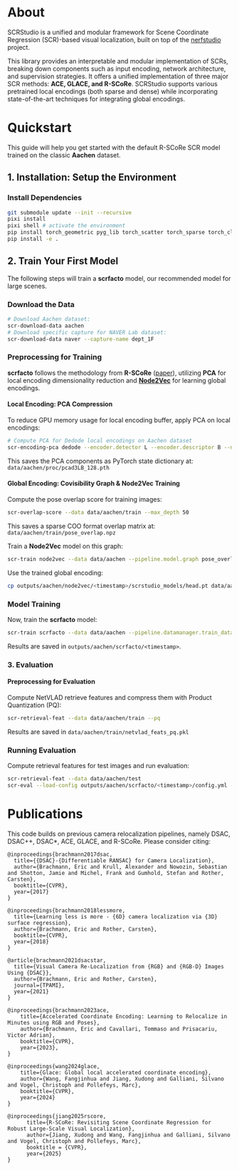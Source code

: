 
# About
SCRStudio is a unified and modular framework for Scene Coordinate Regression (SCR)-based visual localization, built on top of the [nerfstudio](https://github.com/nerfstudio-project/nerfstudio) project.

This library provides an interpretable and modular implementation of SCRs, breaking down components such as input encoding, network architecture, and supervision strategies. It offers a unified implementation of three major SCR methods: **ACE, GLACE, and R-SCoRe**. SCRStudio supports various pretrained local encodings (both sparse and dense) while incorporating state-of-the-art techniques for integrating global encodings.


# Quickstart

This guide will help you get started with the default R-SCoRe SCR model trained on the classic **Aachen** dataset.

## 1. Installation: Setup the Environment

### Install Dependencies
```bash
git submodule update --init --recursive
pixi install
pixi shell # activate the environment
pip install torch_geometric pyg_lib torch_scatter torch_sparse torch_cluster torch_spline_conv -f https://data.pyg.org/whl/torch-2.5.1+cu124.html
pip install -e .
```

## 2. Train Your First Model

The following steps will train a **scrfacto** model, our recommended model for large scenes.

### Download the Data

```bash
# Download Aachen dataset:
scr-download-data aachen
# Download specific capture for NAVER Lab dataset:
scr-download-data naver --capture-name dept_1F
```

### Preprocessing for Training

**scrfacto** follows the methodology from **R-SCoRe** ([paper](https://arxiv.org/abs/2501.01421)), utilizing **PCA** for local encoding dimensionality reduction and **[Node2Vec](https://arxiv.org/abs/1607.00653)** for learning global encodings.

#### Local Encoding: PCA Compression
To reduce GPU memory usage for local encoding buffer, apply PCA on local encodings:
```bash
# Compute PCA for Dedode local encodings on Aachen dataset
scr-encoding-pca dedode --encoder.detector L --encoder.descriptor B --n_components 128 --data data/aachen
```

This saves the PCA components as PyTorch state dictionary at: `data/aachen/proc/pcad3LB_128.pth`

#### Global Encoding: Covisibility Graph & Node2Vec Training
Compute the pose overlap score for training images:

```bash
scr-overlap-score --data data/aachen/train --max_depth 50
```
This saves a sparse COO format overlap matrix at: `data/aachen/train/pose_overlap.npz`

Train a **Node2Vec** model on this graph:
```bash
scr-train node2vec --data data/aachen --pipeline.model.graph pose_overlap.npz --pipeline.model.edge_threshold 0.2
```
Use the trained global encoding:

```bash
cp outputs/aachen/node2vec/<timestamp>/scrstudio_models/head.pt data/aachen/train/pose_n2c.pt
```

### Model Training
Now, train the **scrfacto** model:
```bash
scr-train scrfacto --data data/aachen --pipeline.datamanager.train_dataset.feat_name pose_n2c.pt
```
Results are saved in `outputs/aachen/scrfacto/<timestamp>`.

### 3. Evaluation

#### Preprocessing for Evaluation

Compute NetVLAD retrieve features and compress them with Product Quantization (PQ):

```bash
scr-retrieval-feat --data data/aachen/train --pq
```
Results are saved in `data/aachen/train/netvlad_feats_pq.pkl`

### Running Evaluation
Compute retrieval features for test images and run evaluation:

```bash
scr-retrieval-feat --data data/aachen/test
scr-eval --load-config outputs/aachen/scrfacto/<timestamp>/config.yml --split test
```


# Publications

This code builds on previous camera relocalization pipelines, namely DSAC, DSAC++, DSAC*, ACE, GLACE, and R-SCoRe.
Please consider citing:

```
@inproceedings{brachmann2017dsac,
  title={{DSAC}-{Differentiable RANSAC} for Camera Localization},
  author={Brachmann, Eric and Krull, Alexander and Nowozin, Sebastian and Shotton, Jamie and Michel, Frank and Gumhold, Stefan and Rother, Carsten},
  booktitle={CVPR},
  year={2017}
}

@inproceedings{brachmann2018lessmore,
  title={Learning less is more - {6D} camera localization via {3D} surface regression},
  author={Brachmann, Eric and Rother, Carsten},
  booktitle={CVPR},
  year={2018}
}

@article{brachmann2021dsacstar,
  title={Visual Camera Re-Localization from {RGB} and {RGB-D} Images Using {DSAC}},
  author={Brachmann, Eric and Rother, Carsten},
  journal={TPAMI},
  year={2021}
}

@inproceedings{brachmann2023ace,
    title={Accelerated Coordinate Encoding: Learning to Relocalize in Minutes using RGB and Poses},
    author={Brachmann, Eric and Cavallari, Tommaso and Prisacariu, Victor Adrian},
    booktitle={CVPR},
    year={2023},
}

@inproceedings{wang2024glace,
    title={Glace: Global local accelerated coordinate encoding},
    author={Wang, Fangjinhua and Jiang, Xudong and Galliani, Silvano and Vogel, Christoph and Pollefeys, Marc},
    booktitle={CVPR},
    year={2024}
}

@inproceedings{jiang2025rscore,
      title={R-SCoRe: Revisiting Scene Coordinate Regression for Robust Large-Scale Visual Localization},
      author={Jiang, Xudong and Wang, Fangjinhua and Galliani, Silvano and Vogel, Christoph and Pollefeys, Marc},
      booktitle = {CVPR},
      year={2025}
}
```


